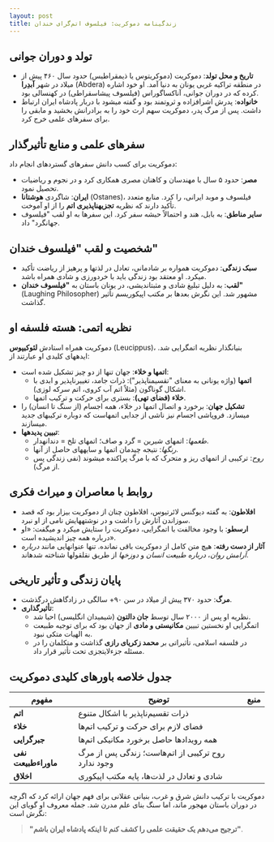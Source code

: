 ```yaml
---
layout: post
title: زندگینامه دموکریت: فیلسوف اتم‌گرای خندان
---
```


## تولد و دوران جوانی
- **تاریخ و محل تولد**: دموکریت (دموکریتوس یا ذیمقراطیس) حدود سال ۴۶۰ پیش از میلاد در شهر **آبدِرا** (Abdera) در منطقه تراکیه غربی یونان به دنیا آمد. او خود اشاره کرده که در دوران جوانی، آناکساگوراس (فیلسوف پیشاسقراطی) در کهنسالی بود.  
- **خانواده**: پدرش اشرافزاده و ثروتمند بود و گفته میشود با دربار پادشاه ایران ارتباط داشت. پس از مرگ پدر، دموکریت سهم ارث خود را به برادرانش بخشید و مابقی را برای سفرهای علمی خرج کرد.

## سفرهای علمی و منابع تأثیرگذار
دموکریت برای کسب دانش سفرهای گستردهای انجام داد:  
- **مصر**: حدود ۵ سال با مهندسان و کاهنان مصری همکاری کرد و در نجوم و ریاضیات تحصیل نمود.  
- **ایران**: شاگردی **هوشتانا** (Ostanes)، فیلسوف و موبد ایرانی، را کرد. منابع متعدد تأکید دارند که نظریه **تجزیهناپذیری اتم** را از او آموخت.  
- **سایر مناطق**: به بابل، هند و احتمالاً حبشه سفر کرد. این سفرها به او لقب "فیلسوف جهانگرد" داد.  

## شخصیت و لقب "فیلسوف خندان"
- **سبک زندگی**: دموکریت همواره بر شادمانی، تعادل در لذتها و پرهیز از ریاضت تأکید میکرد. او معتقد بود زندگی باید با خردورزی و شادی همراه باشد.  
- **لقب**: به دلیل تبلیغ شادی و مثبتاندیشی، در یونان باستان به **"فیلسوف خندان"** (Laughing Philosopher) مشهور شد. این نگرش بعدها بر مکتب اپیکوریسم تأثیر گذاشت.  

## نظریه اتمی: هسته فلسفه او
دموکریت همراه استادش **لئوکیپوس** (Leucippus)، بنیانگذار نظریه اتمگرایی شد. ایدههای کلیدی او عبارتند از:  

- **اتمها و خلاء**: جهان تنها از دو چیز تشکیل شده است:  
  - **اتمها** (واژه یونانی به معنای "تقسیمناپذیر"): ذرات جامد، تغییرناپذیر و ابدی با اشکال گوناگون (مثلاً اتم آب کروی، اتم سرکه لوزی).  
  - **خلاء (فضای تهی)**: بستری برای حرکت و ترکیب اتمها.  
- **تشکیل جهان**: برخورد و اتصال اتمها در خلاء، همه اجسام (از سنگ تا انسان) را میسازد. فروپاشی اجسام نیز ناشی از جدایی اتمهاست که دوباره ترکیبهای جدید میسازند.  
- **تبیین پدیدهها**:  
  - *طعمها*: اتمهای شیرین = گرد و صاف؛ اتمهای تلخ = دندانهدار.  
  - *رنگها*: نتیجه چیدمان اتمها و سایههای حاصل از آنها.  
  - *روح*: ترکیبی از اتمهای ریز و متحرک که با مرگ پراکنده میشوند (نفی زندگی پس از مرگ).  

## روابط با معاصران و میراث فکری
- **افلاطون**: به گفته دیوگنس لائرتیوس، افلاطون چنان از دموکریت بیزار بود که قصد سوزاندن آثارش را داشت و در نوشتههایش نامی از او نبرد.  
- **ارسطو**: با وجود مخالفت با اتمگرایی، دموکریت را ستایش میکرد و میگفت: «او درباره همه چیز اندیشیده است».  
- **آثار از دست رفته**: هیچ متن کامل از دموکریت باقی نمانده. تنها عنوانهایی مانند *درباره آرامش روان*، *درباره طبیعت انسان* و *دوزخها* از طریق نقلقولها شناخته شدهاند.  

## پایان زندگی و تأثیر تاریخی
- **مرگ**: حدود ۳۷۰ پیش از میلاد در سن ۹۰+ سالگی در زادگاهش درگذشت.  
- **تأثیرگذاری**:  
  - نظریه او پس از ۲۰۰۰ سال توسط **جان دالتون** (شیمیدان انگلیسی) احیا شد.  
  - اتمگرایی او نخستین تبیین **مکانیستی و مادی** از جهان بود که برای توجیه طبیعت به الهیات متکی نبود.  
  - در فلسفه اسلامی، تأثیراتی بر **محمد زکریای رازی** گذاشت و متکلمان را در مسئله جزءلایتجزی تحت تأثیر قرار داد.  

## جدول خلاصه باورهای کلیدی دموکریت

| مفهوم | توضیح | منبع |  
|-------|-------|-------|  
| **اتم** | ذرات تقسیم‌ناپذیر با اشکال متنوع |  |  
| **خلاء** | فضای لازم برای حرکت و ترکیب اتم‌ها |  |  
| **جبرگرایی** | همه رویدادها حاصل برخورد مکانیکی اتم‌ها |  |  
| **نفی ماوراءطبیعت** | روح ترکیبی از اتم‌هاست؛ زندگی پس از مرگ وجود ندارد |  |  
| **اخلاق** | شادی و تعادل در لذت‌ها، پایه مکتب اپیکوری |  |  

دموکریت با ترکیب دانش شرق و غرب، بنیانی عقلانی برای فهم جهان ارائه کرد که اگرچه در دوران باستان مهجور ماند، اما سنگ بنای علم مدرن شد. جمله معروف او گویای این نگرش است:  
> **"ترجیح می‌دهم یک حقیقت علمی را کشف کنم تا اینکه پادشاه ایران باشم"**.

